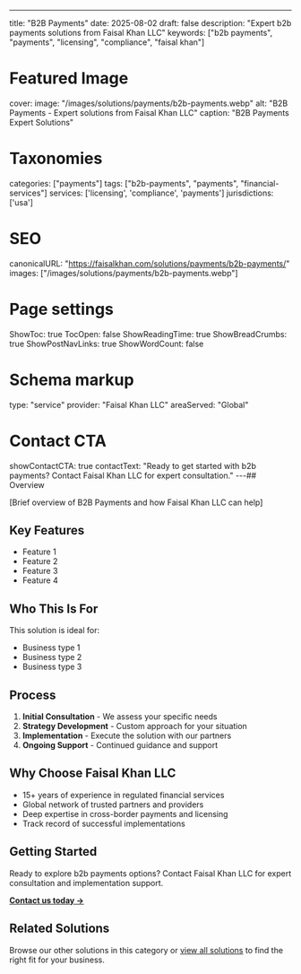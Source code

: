 ---
title: "B2B Payments"
date: 2025-08-02
draft: false
description: "Expert b2b payments solutions from Faisal Khan LLC"
keywords: ["b2b payments", "payments", "licensing", "compliance", "faisal khan"]

# Featured Image
cover:
    image: "/images/solutions/payments/b2b-payments.webp"
    alt: "B2B Payments - Expert solutions from Faisal Khan LLC"
    caption: "B2B Payments Expert Solutions"

# Taxonomies
categories: ["payments"]
tags: ["b2b-payments", "payments", "financial-services"]
services: ['licensing', 'compliance', 'payments']
jurisdictions: ['usa']

# SEO
canonicalURL: "https://faisalkhan.com/solutions/payments/b2b-payments/"
images: ["/images/solutions/payments/b2b-payments.webp"]

# Page settings
ShowToc: true
TocOpen: false
ShowReadingTime: true
ShowBreadCrumbs: true
ShowPostNavLinks: true
ShowWordCount: false

# Schema markup
type: "service"
provider: "Faisal Khan LLC"
areaServed: "Global"

# Contact CTA
showContactCTA: true
contactText: "Ready to get started with b2b payments? Contact Faisal Khan LLC for expert consultation."
---## Overview

[Brief overview of B2B Payments and how Faisal Khan LLC can help]

## Key Features

- Feature 1
- Feature 2  
- Feature 3
- Feature 4

## Who This Is For

This solution is ideal for:

- Business type 1
- Business type 2
- Business type 3

## Process

1. **Initial Consultation** - We assess your specific needs
2. **Strategy Development** - Custom approach for your situation  
3. **Implementation** - Execute the solution with our partners
4. **Ongoing Support** - Continued guidance and support

## Why Choose Faisal Khan LLC

- 15+ years of experience in regulated financial services
- Global network of trusted partners and providers
- Deep expertise in cross-border payments and licensing
- Track record of successful implementations

## Getting Started

Ready to explore b2b payments options? Contact Faisal Khan LLC for expert consultation and implementation support.

**[Contact us today →](mailto:contact@faisalkhan.com)**

## Related Solutions

Browse our other solutions in this category or [view all solutions](/solutions/) to find the right fit for your business.
